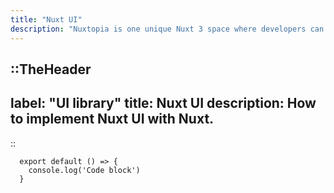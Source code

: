 ```yaml
---
title: "Nuxt UI"
description: "Nuxtopia is one unique Nuxt 3 space where developers can find all the tools they need to build their next project."
---
```


::TheHeader
---
label: "UI library"
title: Nuxt UI
description: How to implement Nuxt UI with Nuxt.
---
::

```shell [Terminal] {4-6,7} meta-info=val
  export default () => {
    console.log('Code block')
  }
```